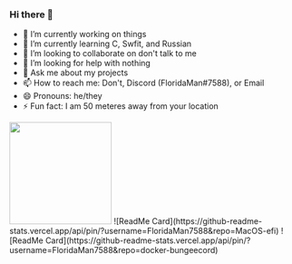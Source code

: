 ### Hi there 👋

<!--
**FloridaMan7588/FloridaMan7588** is a ✨ _special_ ✨ repository because its `README.md` (this file) appears on your GitHub profile.
-->

- 🔭 I’m currently working on things
- 🌱 I’m currently learning C, Swfit, and Russian
- 👯 I’m looking to collaborate on don't talk to me
- 🤔 I’m looking for help with nothing
- 💬 Ask me about my projects
- 📫 How to reach me: Don't, Discord (FloridaMan#7588), or Email
- 😄 Pronouns: he/they
- ⚡ Fun fact: I am 50 meteres away from your location

<img height="180em" src="https://github-readme-stats.vercel.app/api?username=FloridaMan7588&show_icons=true&hide_border=true&&count_private=true&include_all_commits=true" />
![ReadMe Card](https://github-readme-stats.vercel.app/api/pin/?username=FloridaMan7588&repo=MacOS-efi)
![ReadMe Card](https://github-readme-stats.vercel.app/api/pin/?username=FloridaMan7588&repo=docker-bungeecord)
